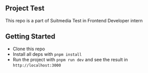 ## Project Test

This repo is a part of Suitmedia Test in Frontend Developer intern

## Getting Started

- Clone this repo
- Install all deps with `pnpm install`
- Run the project with `pnpm run dev` and see the result in `http://localhost:3000`
